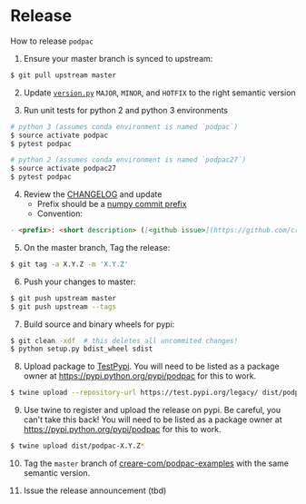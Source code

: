 # Release

How to release `podpac`

1. Ensure your master branch is synced to upstream:

```bash
$ git pull upstream master
```

2. Update [`version.py`](podpac/version.py) `MAJOR`, `MINOR`, and `HOTFIX` to the right semantic version

3. Run unit tests for python 2 and python 3 environments

```bash
# python 3 (assumes conda environment is named `podpac`)
$ source activate podpac
$ pytest podpac             

# python 2 (assumes conda environment is named `podpac27`)
$ source activate podpac27
$ pytest podpac
```

4. Review the [CHANGELOG](CHANGELOG.md) and update
    - Prefix should be a [numpy commit prefix](https://docs.scipy.org/doc/numpy/dev/gitwash/development_workflow.html#writing-the-commit-message)
    - Convention:
```markdown
- <prefix>: <short description> ([<github issue>](https://github.com/creare-com/podpac/issues/<issue#>))
```
5. On the master branch, Tag the release:

```bash
$ git tag -a X.Y.Z -m 'X.Y.Z'
```

6. Push your changes to master:

```bash
$ git push upstream master
$ git push upstream --tags
```

7. Build source and binary wheels for pypi:

```bash
$ git clean -xdf  # this deletes all uncommited changes!
$ python setup.py bdist_wheel sdist
```

8. Upload package to [TestPypi](https://packaging.python.org/guides/using-testpypi/). You will need to be listed as a package owner at
https://pypi.python.org/pypi/podpac for this to work.


```bash
$ twine upload --repository-url https://test.pypi.org/legacy/ dist/podpac-X.Y.Z*
```

9. Use twine to register and upload the release on pypi. Be careful, you can't
take this back! You will need to be listed as a package owner at
https://pypi.python.org/pypi/podpac for this to work.

```bash
$ twine upload dist/podpac-X.Y.Z*
```

10. Tag the `master` branch of [creare-com/podpac-examples](https://github.com/creare-com/podpac-examples) with the same semantic version.

11. Issue the release announcement (tbd)
